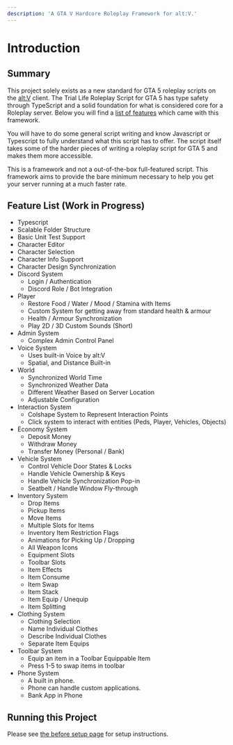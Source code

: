 ```yaml
---
description: 'A GTA V Hardcore Roleplay Framework for alt:V.'
---
```


# Introduction

## Summary

This project solely exists as a new standard for GTA 5 roleplay scripts on the [alt:V](https://altv.mp/) client. The Trial Life Roleplay Script for GTA 5 has type safety through TypeScript and a solid foundation for what is considered core for a Roleplay server.
Below you will find a [list of features](#Feature-List-Work-in-Progress) which came with this framework.

You will have to do some general script writing and know Javascript or Typescript to fully understand what this script has to offer. The script itself takes some of the harder pieces of writing a roleplay script for GTA 5 and makes them more accessible.

This is a framework and not a out-of-the-box full-featured script. This framework aims to provide the bare minimum necessary to help you get your server running at a much faster rate.

## Feature List (Work in Progress)

-   Typescript
-   Scalable Folder Structure
-   Basic Unit Test Support
-   Character Editor
-   Character Selection
-   Character Info Support
-   Character Design Synchronization
-   Discord System
    -   Login / Authentication
    -   Discord Role / Bot Integration
-   Player
    -   Restore Food / Water / Mood / Stamina with Items
    -   Custom System for getting away from standard health & armour
    -   Health / Armour Synchronization
    -   Play 2D / 3D Custom Sounds (Short)
-   Admin System
    -   Complex Admin Control Panel
-   Voice System
    -   Uses built-in Voice by alt:V
    -   Spatial, and Distance Built-in
-   World
    -   Synchronized World Time
    -   Synchronized Weather Data
    -   Different Weather Based on Server Location
    -   Adjustable Configuration
-   Interaction System
    -   Colshape System to Represent Interaction Points
    -   Click system to interact with entities (Peds, Player, Vehicles, Objects)
-   Economy System
    -   Deposit Money
    -   Withdraw Money
    -   Transfer Money (Personal / Bank)
-   Vehicle System
    -   Control Vehicle Door States & Locks
    -   Handle Vehicle Ownership & Keys
    -   Handle Vehicle Synchronization Pop-in
    -   Seatbelt / Handle Window Fly-through
-   Inventory System
    -   Drop Items
    -   Pickup Items
    -   Move Items
    -   Multiple Slots for Items
    -   Inventory Item Restriction Flags
    -   Animations for Picking Up / Dropping
    -   All Weapon Icons
    -   Equipment Slots
    -   Toolbar Slots
    -   Item Effects
    -   Item Consume
    -   Item Swap
    -   Item Stack
    -   Item Equip / Unequip
    -   Item Splitting
-   Clothing System
    -   Clothing Selection
    -   Name Individual Clothes
    -   Describe Individual Clothes
    -   Separate Item Equips
-   Toolbar System
    -   Equip an item in a Toolbar Equippable Item
    -   Press 1-5 to swap items in toolbar
-   Phone System
    -   A built in phone.
    -   Phone can handle custom applications.
    -   Bank App in Phone

## Running this Project

Please see [the before setup page](documentation/before-setup.md) for setup instructions.
